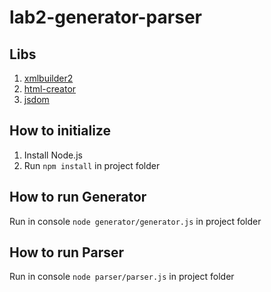 # lab2-generator-parser
## Libs 
1. [xmlbuilder2](https://github.com/oozcitak/xmlbuilder2)
2. [html-creator](https://github.com/Hargne/html-creator)
3. [jsdom](https://www.npmjs.com/package/jsdom)
## How to initialize
1. Install Node.js
2. Run `npm install` in project folder
## How to run Generator
Run in console `node generator/generator.js` in project folder
## How to run Parser
Run in console `node parser/parser.js` in project folder
